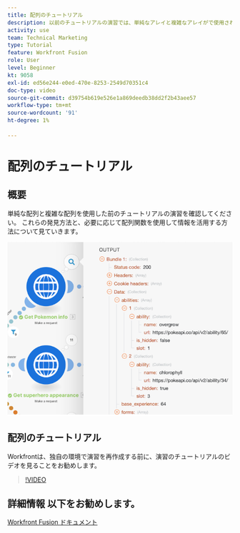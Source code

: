 ```yaml
---
title: 配列のチュートリアル
description: 以前のチュートリアルの演習では、単純なアレイと複雑なアレイがで使用されていました。 [!DNL Adobe Workfront Fusion].
activity: use
team: Technical Marketing
type: Tutorial
feature: Workfront Fusion
role: User
level: Beginner
kt: 9058
exl-id: ed56e244-e0ed-470e-8253-2549d70351c4
doc-type: video
source-git-commit: d39754b619e526e1a869deedb38dd2f2b43aee57
workflow-type: tm+mt
source-wordcount: '91'
ht-degree: 1%

---
```


# 配列のチュートリアル

## 概要

単純な配列と複雑な配列を使用した前のチュートリアルの演習を確認してください。 これらの発見方法と、必要に応じて配列関数を使用して情報を活用する方法について見ていきます。

![Fusion シナリオのイメージ](assets/final-functional-bits-and-bobs-1.png)

## 配列のチュートリアル

Workfrontは、独自の環境で演習を再作成する前に、演習のチュートリアルのビデオを見ることをお勧めします。

>[!VIDEO](https://video.tv.adobe.com/v/335299/?quality=12)


## 詳細情報 以下をお勧めします。

[Workfront Fusion ドキュメント](https://experienceleague.adobe.com/docs/workfront/using/adobe-workfront-fusion/workfront-fusion-2.html?lang=en)
